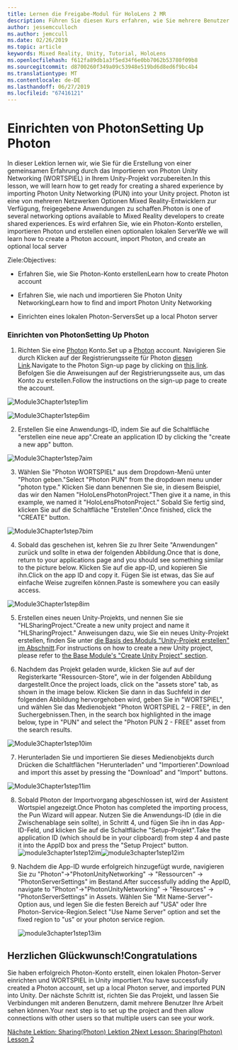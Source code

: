 ```yaml
---
title: Lernen die Freigabe-Modul für HoloLens 2 MR
description: Führen Sie diesen Kurs erfahren, wie Sie mehrere Benutzer freigegebene Umgebungen innerhalb einer HoloLens-2-Anwendung zu implementieren.
author: jessemcculloch
ms.author: jemccull
ms.date: 02/26/2019
ms.topic: article
keywords: Mixed Reality, Unity, Tutorial, HoloLens
ms.openlocfilehash: f612fa89db1a3f5ed34f6e0bb7062b53780f09b8
ms.sourcegitcommit: d8700260f349a09c53948e519bd6d8ed6f9bc4b4
ms.translationtype: MT
ms.contentlocale: de-DE
ms.lasthandoff: 06/27/2019
ms.locfileid: "67416121"
---
```

# <a name="setting-up-photon"></a><span data-ttu-id="55539-104">Einrichten von Photon</span><span class="sxs-lookup"><span data-stu-id="55539-104">Setting Up Photon</span></span>

<span data-ttu-id="55539-105">In dieser Lektion lernen wir, wie Sie für die Erstellung von einer gemeinsamen Erfahrung durch das Importieren von Photon Unity Networking (WORTSPIEL) in Ihrem Unity-Projekt vorzubereiten.</span><span class="sxs-lookup"><span data-stu-id="55539-105">In this lesson, we will learn how to get ready for creating a shared experience by importing Photon Unity Networking (PUN) into your Unity project.</span></span> <span data-ttu-id="55539-106">Photon ist eine von mehreren Netzwerken Optionen Mixed Reality-Entwicklern zur Verfügung, freigegebene Anwendungen zu schaffen.</span><span class="sxs-lookup"><span data-stu-id="55539-106">Photon is one of several networking options available to Mixed Reality developers to create shared experiences.</span></span> <span data-ttu-id="55539-107">Es wird erfahren Sie, wie ein Photon-Konto erstellen, importieren Photon und erstellen einen optionalen lokalen Server</span><span class="sxs-lookup"><span data-stu-id="55539-107">We we will learn how to create a Photon account, import Photon, and create an optional local server</span></span>

<span data-ttu-id="55539-108">Ziele:</span><span class="sxs-lookup"><span data-stu-id="55539-108">Objectives:</span></span>

* <span data-ttu-id="55539-109">Erfahren Sie, wie Sie Photon-Konto erstellen</span><span class="sxs-lookup"><span data-stu-id="55539-109">Learn how to create Photon account</span></span>

* <span data-ttu-id="55539-110">Erfahren Sie, wie nach und importieren Sie Photon Unity Networking</span><span class="sxs-lookup"><span data-stu-id="55539-110">Learn how to find and import Photon Unity Networking</span></span>

* <span data-ttu-id="55539-111">Einrichten eines lokalen Photon-Servers</span><span class="sxs-lookup"><span data-stu-id="55539-111">Set up a local Photon server</span></span>

  

### <a name="setting-up-photon"></a><span data-ttu-id="55539-112">Einrichten von Photon</span><span class="sxs-lookup"><span data-stu-id="55539-112">Setting Up Photon</span></span>

1. <span data-ttu-id="55539-113">Richten Sie eine [Photon](https://dashboard.photonengine.com/en-US/Account/SignUp) Konto.</span><span class="sxs-lookup"><span data-stu-id="55539-113">Set up a [Photon](https://dashboard.photonengine.com/en-US/Account/SignUp) account.</span></span> <span data-ttu-id="55539-114">Navigieren Sie durch Klicken auf der Registrierungsseite für Photon [diesen Link](https://dashboard.photonengine.com/en-US/Account/SignUp).</span><span class="sxs-lookup"><span data-stu-id="55539-114">Navigate to the Photon Sign-up page by clicking on [this link](https://dashboard.photonengine.com/en-US/Account/SignUp).</span></span> <span data-ttu-id="55539-115">Befolgen Sie die Anweisungen auf der Registrierungsseite aus, um das Konto zu erstellen.</span><span class="sxs-lookup"><span data-stu-id="55539-115">Follow the instructions on the sign-up page to create the account.</span></span> 
   

![Module3Chapter1step1im](images/module3chapter1step1im.PNG)



![Module3Chapter1step6im](images/module3chapter1step6im.PNG)

2. <span data-ttu-id="55539-118">Erstellen Sie eine Anwendungs-ID, indem Sie auf die Schaltfläche "erstellen eine neue app".</span><span class="sxs-lookup"><span data-stu-id="55539-118">Create an application ID by clicking the "create a new app" button.</span></span>

![Module3Chapter1step7aim](images/module3chapter1step7aim.PNG)

3. <span data-ttu-id="55539-120">Wählen Sie "Photon WORTSPIEL" aus dem Dropdown-Menü unter "Photon geben."</span><span class="sxs-lookup"><span data-stu-id="55539-120">Select "Photon PUN" from the dropdown menu under "photon type."</span></span> <span data-ttu-id="55539-121">Klicken Sie dann benennen Sie sie, in diesem Beispiel, das wir den Namen "HoloLensPhotonProject."</span><span class="sxs-lookup"><span data-stu-id="55539-121">Then give it a name, in this example, we named it "HoloLensPhotonProject."</span></span> <span data-ttu-id="55539-122">Sobald Sie fertig sind, klicken Sie auf die Schaltfläche "Erstellen".</span><span class="sxs-lookup"><span data-stu-id="55539-122">Once finished, click the "CREATE" button.</span></span>

![Module3Chapter1step7bim](images/module3chapter1step7bim.PNG)

4. <span data-ttu-id="55539-124">Sobald das geschehen ist, kehren Sie zu Ihrer Seite "Anwendungen" zurück und sollte in etwa der folgenden Abbildung.</span><span class="sxs-lookup"><span data-stu-id="55539-124">Once that is done, return to your applications page and you should see something similar to the picture below.</span></span> <span data-ttu-id="55539-125">Klicken Sie auf die app-ID, und kopieren Sie ihn.</span><span class="sxs-lookup"><span data-stu-id="55539-125">Click on the app ID and copy it.</span></span> <span data-ttu-id="55539-126">Fügen Sie ist etwas, das Sie auf einfache Weise zugreifen können.</span><span class="sxs-lookup"><span data-stu-id="55539-126">Paste is somewhere you can easily access.</span></span>  

![Module3Chapter1step8im](images/module3chapter1step8im.PNG)

5. <span data-ttu-id="55539-128">Erstellen eines neuen Unity-Projekts, und nennen Sie sie "HLSharingProject."</span><span class="sxs-lookup"><span data-stu-id="55539-128">Create a new unity project and name it "HLSharingProject."</span></span> <span data-ttu-id="55539-129">Anweisungen dazu, wie Sie ein neues Unity-Projekt erstellen, finden Sie unter [die Basis des Moduls "Unity-Projekt erstellen" im Abschnitt](https://docs.microsoft.com/en-us/windows/mixed-reality/mrlearning-base-ch1#create-new-unity-project).</span><span class="sxs-lookup"><span data-stu-id="55539-129">For instructions on how to create a new Unity project, please refer to [the Base Module's "Create Unity Project" section](https://docs.microsoft.com/en-us/windows/mixed-reality/mrlearning-base-ch1#create-new-unity-project).</span></span> 

6. <span data-ttu-id="55539-130">Nachdem das Projekt geladen wurde, klicken Sie auf auf der Registerkarte "Ressourcen-Store", wie in der folgenden Abbildung dargestellt.</span><span class="sxs-lookup"><span data-stu-id="55539-130">Once the project loads, click on the "assets store" tab, as shown in the image below.</span></span> <span data-ttu-id="55539-131">Klicken Sie dann in das Suchfeld in der folgenden Abbildung hervorgehoben wird, geben Sie in "WORTSPIEL", und wählen Sie das Medienobjekt "Photon WORTSPIEL 2 – FREE", in den Suchergebnissen.</span><span class="sxs-lookup"><span data-stu-id="55539-131">Then, in the search box highlighted in the image below, type in "PUN" and select the "Photon PUN 2 - FREE" asset from the search results.</span></span> 

![Module3Chapter1step10im](images/module3chapter1step10im.PNG)

7. <span data-ttu-id="55539-133">Herunterladen Sie und importieren Sie dieses Medienobjekts durch Drücken die Schaltflächen "Herunterladen" und "Importieren".</span><span class="sxs-lookup"><span data-stu-id="55539-133">Download and import this asset by pressing the "Download" and "Import" buttons.</span></span>

![Module3Chapter1step11im](images/module3chapter1step11im.PNG)

8. <span data-ttu-id="55539-135">Sobald Photon der Importvorgang abgeschlossen ist, wird der Assistent Wortspiel angezeigt.</span><span class="sxs-lookup"><span data-stu-id="55539-135">Once Photon has completed the importing process, the Pun Wizard will appear.</span></span> <span data-ttu-id="55539-136">Nutzen Sie die Anwendungs-ID (die in die Zwischenablage sein sollte), in Schritt 4, und fügen Sie ihn in das App-ID-Feld, und klicken Sie auf die Schaltfläche "Setup-Projekt".</span><span class="sxs-lookup"><span data-stu-id="55539-136">Take the application ID (which should be in your clipboard) from step 4 and paste it into the AppID box and press the "Setup Project" button.</span></span> 
<span data-ttu-id="55539-137">![module3chapter1step12im](images/module3chapter1step12im.PNG)</span><span class="sxs-lookup"><span data-stu-id="55539-137">![module3chapter1step12im](images/module3chapter1step12im.PNG)</span></span>

9. <span data-ttu-id="55539-138">Nachdem die App-ID wurde erfolgreich hinzugefügt wurde, navigieren Sie zu "Photon"->"PhotonUnityNetworking" -> "Ressourcen" -> "PhotonServerSettings" im Bestand.</span><span class="sxs-lookup"><span data-stu-id="55539-138">After successfully adding the AppID, navigate to "Photon"->"PhotonUnityNetworking" -> "Resources" ->  "PhotonServerSettings" in Assets.</span></span> <span data-ttu-id="55539-139">Wählen Sie "Mit Name-Server"-Option aus, und legen Sie die festen Bereich auf "USA" oder Ihre Photon-Service-Region.</span><span class="sxs-lookup"><span data-stu-id="55539-139">Select "Use Name Server" option and set the fixed region to "us" or your photon service region.</span></span>

   ![module3chapter1step13im](images/module3chapter1step13im.PNG)

## <a name="congratulations"></a><span data-ttu-id="55539-141">Herzlichen Glückwunsch!</span><span class="sxs-lookup"><span data-stu-id="55539-141">Congratulations</span></span>

<span data-ttu-id="55539-142">Sie haben erfolgreich Photon-Konto erstellt, einen lokalen Photon-Server einrichten und WORTSPIEL in Unity importiert.</span><span class="sxs-lookup"><span data-stu-id="55539-142">You have successfully created a Photon account, set up a local Photon server, and imported PUN into Unity.</span></span> <span data-ttu-id="55539-143">Der nächste Schritt ist, richten Sie das Projekt, und lassen Sie Verbindungen mit anderen Benutzern, damit mehrere Benutzer Ihre Arbeit sehen können.</span><span class="sxs-lookup"><span data-stu-id="55539-143">Your next step is to set up the project and then allow connections with other users so that multiple users can see your work.</span></span> 

<span data-ttu-id="55539-144">[Nächste Lektion: Sharing(Photon) Lektion 2](mrlearning-sharing(photon)-ch2.md)</span><span class="sxs-lookup"><span data-stu-id="55539-144">[Next Lesson: Sharing(Photon) Lesson 2](mrlearning-sharing(photon)-ch2.md)</span></span>

